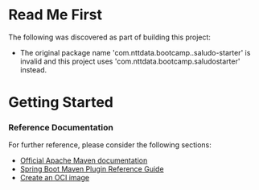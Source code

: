 # Read Me First
The following was discovered as part of building this project:

* The original package name 'com.nttdata.bootcamp..saludo-starter' is invalid and this project uses 'com.nttdata.bootcamp.saludostarter' instead.

# Getting Started

### Reference Documentation
For further reference, please consider the following sections:

* [Official Apache Maven documentation](https://maven.apache.org/guides/index.html)
* [Spring Boot Maven Plugin Reference Guide](https://docs.spring.io/spring-boot/docs/2.6.13/maven-plugin/reference/html/)
* [Create an OCI image](https://docs.spring.io/spring-boot/docs/2.6.13/maven-plugin/reference/html/#build-image)

